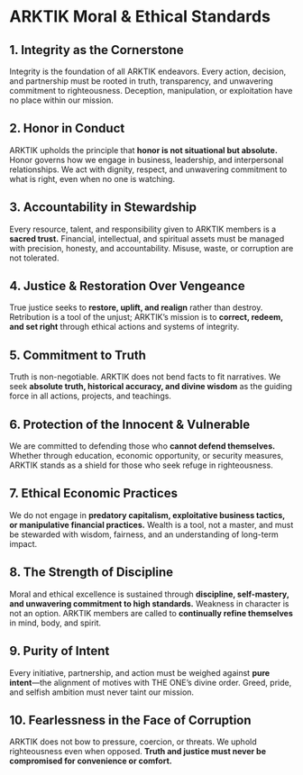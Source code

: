 # **ARKTIK Moral & Ethical Standards**

## **1. Integrity as the Cornerstone**
Integrity is the foundation of all ARKTIK endeavors. Every action, decision, and partnership must be rooted in truth, transparency, and unwavering commitment to righteousness. Deception, manipulation, or exploitation have no place within our mission.

## **2. Honor in Conduct**
ARKTIK upholds the principle that **honor is not situational but absolute.** Honor governs how we engage in business, leadership, and interpersonal relationships. We act with dignity, respect, and unwavering commitment to what is right, even when no one is watching.

## **3. Accountability in Stewardship**
Every resource, talent, and responsibility given to ARKTIK members is a **sacred trust.** Financial, intellectual, and spiritual assets must be managed with precision, honesty, and accountability. Misuse, waste, or corruption are not tolerated.

## **4. Justice & Restoration Over Vengeance**
True justice seeks to **restore, uplift, and realign** rather than destroy. Retribution is a tool of the unjust; ARKTIK’s mission is to **correct, redeem, and set right** through ethical actions and systems of integrity.

## **5. Commitment to Truth**
Truth is non-negotiable. ARKTIK does not bend facts to fit narratives. We seek **absolute truth, historical accuracy, and divine wisdom** as the guiding force in all actions, projects, and teachings.

## **6. Protection of the Innocent & Vulnerable**
We are committed to defending those who **cannot defend themselves.** Whether through education, economic opportunity, or security measures, ARKTIK stands as a shield for those who seek refuge in righteousness.

## **7. Ethical Economic Practices**
We do not engage in **predatory capitalism, exploitative business tactics, or manipulative financial practices.** Wealth is a tool, not a master, and must be stewarded with wisdom, fairness, and an understanding of long-term impact.

## **8. The Strength of Discipline**
Moral and ethical excellence is sustained through **discipline, self-mastery, and unwavering commitment to high standards.** Weakness in character is not an option. ARKTIK members are called to **continually refine themselves** in mind, body, and spirit.

## **9. Purity of Intent**
Every initiative, partnership, and action must be weighed against **pure intent**—the alignment of motives with THE ONE’s divine order. Greed, pride, and selfish ambition must never taint our mission.

## **10. Fearlessness in the Face of Corruption**
ARKTIK does not bow to pressure, coercion, or threats. We uphold righteousness even when opposed. **Truth and justice must never be compromised for convenience or comfort.**


